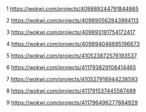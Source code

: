 1 https://wokwi.com/projects/409889244791844865

2 https://wokwi.com/projects/409890562843994113

3 https://wokwi.com/projects/409893191754172417

4 https://wokwi.com/projects/409894046695196673

5 https://wokwi.com/projects/410523872576193537

6 https://wokwi.com/projects/411793829108414465

7 https://wokwi.com/projects/410527918944238593

8 https://wokwi.com/projects/411791537445567489

9 https://wokwi.com/projects/411796496277884929
